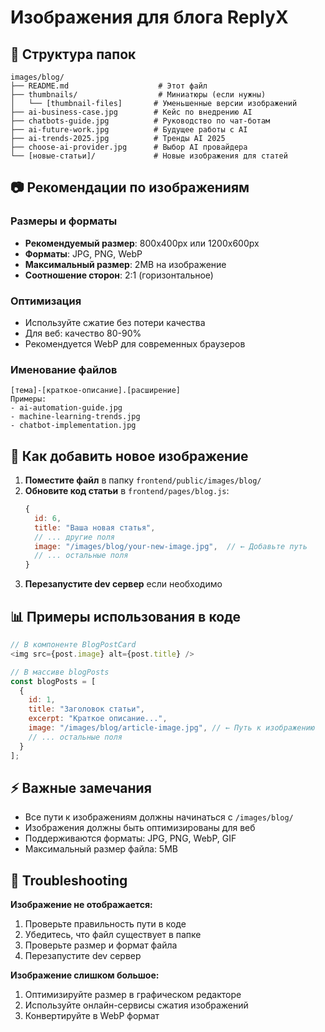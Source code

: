 # Изображения для блога ReplyX

## 📁 Структура папок

```
images/blog/
├── README.md                    # Этот файл
├── thumbnails/                  # Миниатюры (если нужны)
│   └── [thumbnail-files]       # Уменьшенные версии изображений
├── ai-business-case.jpg        # Кейс по внедрению AI
├── chatbots-guide.jpg          # Руководство по чат-ботам
├── ai-future-work.jpg          # Будущее работы с AI
├── ai-trends-2025.jpg          # Тренды AI 2025
├── choose-ai-provider.jpg      # Выбор AI провайдера
└── [новые-статьи]/             # Новые изображения для статей
```

## 📷 Рекомендации по изображениям

### Размеры и форматы
- **Рекомендуемый размер**: 800x400px или 1200x600px
- **Форматы**: JPG, PNG, WebP
- **Максимальный размер**: 2MB на изображение
- **Соотношение сторон**: 2:1 (горизонтальное)

### Оптимизация
- Используйте сжатие без потери качества
- Для веб: качество 80-90%
- Рекомендуется WebP для современных браузеров

### Именование файлов
```
[тема]-[краткое-описание].[расширение]
Примеры:
- ai-automation-guide.jpg
- machine-learning-trends.jpg
- chatbot-implementation.jpg
```

## 🚀 Как добавить новое изображение

1. **Поместите файл** в папку `frontend/public/images/blog/`
2. **Обновите код статьи** в `frontend/pages/blog.js`:
   ```javascript
   {
     id: 6,
     title: "Ваша новая статья",
     // ... другие поля
     image: "/images/blog/your-new-image.jpg",  // ← Добавьте путь
     // ... остальные поля
   }
   ```
3. **Перезапустите dev сервер** если необходимо

## 📊 Примеры использования в коде

```javascript
// В компоненте BlogPostCard
<img src={post.image} alt={post.title} />

// В массиве blogPosts
const blogPosts = [
  {
    id: 1,
    title: "Заголовок статьи",
    excerpt: "Краткое описание...",
    image: "/images/blog/article-image.jpg", // ← Путь к изображению
    // ... остальные поля
  }
];
```

## ⚡ Важные замечания

- Все пути к изображениям должны начинаться с `/images/blog/`
- Изображения должны быть оптимизированы для веб
- Поддерживаются форматы: JPG, PNG, WebP, GIF
- Максимальный размер файла: 5MB

## 🔧 Troubleshooting

**Изображение не отображается:**
1. Проверьте правильность пути в коде
2. Убедитесь, что файл существует в папке
3. Проверьте размер и формат файла
4. Перезапустите dev сервер

**Изображение слишком большое:**
1. Оптимизируйте размер в графическом редакторе
2. Используйте онлайн-сервисы сжатия изображений
3. Конвертируйте в WebP формат
